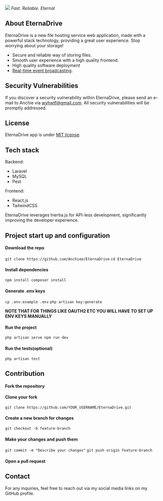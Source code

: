              
<img src="https://i.ibb.co/Ldr99460/ascii-text-art.png"/>
<i>Fast. Reliable. Eternal</i>

## About EternaDrive

EternaDrive is a new file hosting service web application, made with a powerful stack technology, providing a great user experience. Stop worrying about your storage!

- Secure and reliable way of storing files.
- Smooth user experience with a high quality frontend.
- High quality software deployment
- [Real-time event broadcasting](https://laravel.com/docs/broadcasting).



## Security Vulnerabilities

If you discover a security vulnerability within EternaDrive, please send an e-mail to Anchie via [wyhwtf@gmail.com](mailto:wyhwtf@gmail.com). All security vulnerabilities will be promptly addressed.

## License

EternaDrive app is under [MIT license](https://opensource.org/licenses/MIT).

## Tech stack
Backend:
- Laravel
- MySQL
- Pest

Frontend:
 - React.js
 - TailwindCSS

EternaDrive leverages Inertia.js for API-less development, significantly improving the developer experience.


## Project start up and configuration

#### Download the repo
``git clone https://github.com/Anchiee/EternaDrive``
``cd EternaDrive``

#### Install dependencies
``npm install
 composer install``

#### Generate .env keys
``cp .env.example .env``
``php artisan key:generate``

**NOTE THAT FOR THINGS LIKE OAUTH2 ETC YOU WILL HAVE TO SET UP ENV KEYS MANUALLY**

 #### Run the project
 ``php artisan serve
   npm run dev``

#### Run the tests(optional) 
``php artisan test``

## Contribution

#### Fork the repository
#### Clone your fork
``git clone https://github.com/YOUR_USERNAME/EternaDrive.git``
#### Create a new branch for changes
``git checkout -b feature-branch``
#### Make your changes and push them
``git commit -m "Describe your changes"``
``git push origin feature-branch``
#### Open a pull request



## Contact
For any inquiries, feel free to reach out via my social media links on my GitHub profile.

